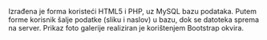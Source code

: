 Izrađena je forma koristeći HTML5 i PHP, uz MySQL bazu podataka. Putem forme korisnik šalje podatke (sliku i naslov) u bazu, dok se datoteka sprema na server. Prikaz foto galerije realiziran je korištenjem Bootstrap okvira.
